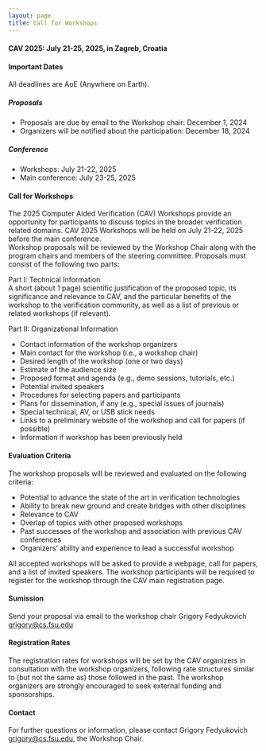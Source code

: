 ```yaml
---
layout: page
title: Call for Workshops
---
```


#### CAV 2025: July 21-25, 2025, in Zagreb, Croatia 

#### Important Dates
All deadlines are AoE (Anywhere on Earth).

##### Proposals
* Proposals are due by email to the Workshop chair: December 1, 2024
* Organizers will be notified about the participation: December 18, 2024

##### Conference
* Workshops: July 21-22, 2025
* Main conference: July 23-25, 2025

#### Call for Workshops
The 2025 Computer Aided Verification (CAV) Workshops provide an opportunity for participants to discuss topics in the broader verification related domains. CAV 2025 Workshops will be held on July 21-22, 2025 before the main conference. <br>
Workshop proposals will be reviewed by the Workshop Chair along with the program chairs and members of the steering committee. Proposals must consist of the following two parts:

Part I: Technical Information <br>
A short (about 1 page) scientific justification of the proposed topic, its significance and relevance to CAV, and the particular benefits of the workshop to the verification community, as well as a list of previous or related workshops (if relevant).

Part II: Organizational Information
* Contact information of the workshop organizers
* Main contact for the workshop (i.e., a workshop chair)
* Desired length of the workshop (one or two days)
* Estimate of the audience size
* Proposed format and agenda (e.g., demo sessions, tutorials, etc.)
* Potential invited speakers
* Procedures for selecting papers and participants
* Plans for dissemination, if any (e.g., special issues of journals)
* Special technical, AV, or USB stick needs
* Links to a preliminary website of the workshop and call for papers (if possible)
* Information if workshop has been previously held

#### Evaluation Criteria
The workshop proposals will be reviewed and evaluated on the following criteria:
* Potential to advance the state of the art in verification technologies
* Ability to break new ground and create bridges with other disciplines
* Relevance to CAV
* Overlap of topics with other proposed workshops
* Past successes of the workshop and association with previous CAV conferences
* Organizers’ ability and experience to lead a successful workshop

All accepted workshops will be asked to provide a webpage, call for papers, and a list of invited speakers. The workshop participants will be required to register for the workshop through the CAV main registration page.

#### Sumission
Send your proposal via email to the workshop chair Grigory Fedyukovich <grigory@cs.fsu.edu>

#### Registration Rates
The registration rates for workshops will be set by the CAV organizers in consultation with the workshop organizers, following rate structures similar to (but not the same as) those followed in the past. The workshop organizers are strongly encouraged to seek external funding and sponsorships.

#### Contact
For further questions or information, please contact Grigory Fedyukovich <grigory@cs.fsu.edu>, the Workshop Chair.